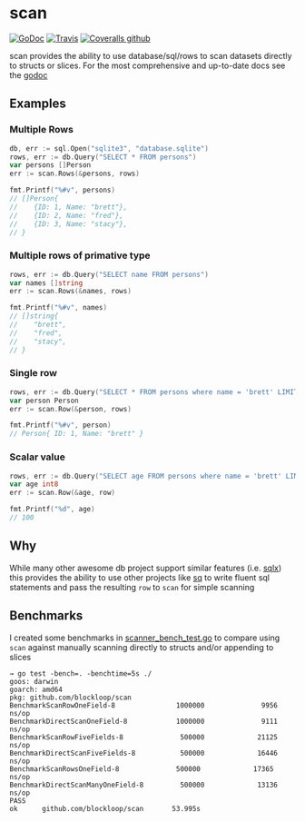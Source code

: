 # scan 

[![GoDoc](https://img.shields.io/badge/godoc-reference-5272B4.svg?style=flat-square)](https://godoc.org/github.com/blockloop/scan)
[![Travis](https://img.shields.io/travis/blockloop/scan.svg?style=flat-square)](https://travis-ci.org/blockloop/scan)
[![Coveralls github](https://img.shields.io/coveralls/github/blockloop/scan.svg?style=flat-square)](https://coveralls.io/github/blockloop/scan)

scan provides the ability to use database/sql/rows to scan datasets directly to structs or slices. 
For the most comprehensive and up-to-date docs see the [godoc](https://godoc.org/github.com/blockloop/scan)

## Examples

### Multiple Rows
```go
db, err := sql.Open("sqlite3", "database.sqlite")
rows, err := db.Query("SELECT * FROM persons")
var persons []Person
err := scan.Rows(&persons, rows)

fmt.Printf("%#v", persons)
// []Person{
//    {ID: 1, Name: "brett"},
//    {ID: 2, Name: "fred"},
//    {ID: 3, Name: "stacy"},
// }
```
### Multiple rows of primative type

```go
rows, err := db.Query("SELECT name FROM persons")
var names []string
err := scan.Rows(&names, rows)

fmt.Printf("%#v", names)
// []string{
//    "brett",
//    "fred",
//    "stacy",
// }
```

### Single row

```go
rows, err := db.Query("SELECT * FROM persons where name = 'brett' LIMIT 1")
var person Person
err := scan.Row(&person, rows)

fmt.Printf("%#v", person)
// Person{ ID: 1, Name: "brett" }
```

### Scalar value

```go
rows, err := db.Query("SELECT age FROM persons where name = 'brett' LIMIT 1")
var age int8
err := scan.Row(&age, row)

fmt.Printf("%d", age)
// 100
```

## Why

While many other awesome db project support similar features (i.e. [sqlx](https://github.com/jmoiron/sqlx)) this provides
the ability to use other projects like [sq](https://github.com/Masterminds/squirrel) to write fluent sql statements and
pass the resulting `row` to `scan` for simple scanning


## Benchmarks

I created some benchmarks in [scanner_bench_test.go](scanner_bench_test.go) to compare using `scan` against
manually scanning directly to structs and/or appending to slices

```
→ go test -bench=. -benchtime=5s ./
goos: darwin
goarch: amd64
pkg: github.com/blockloop/scan
BenchmarkScanRowOneField-8               1000000              9956 ns/op
BenchmarkDirectScanOneField-8            1000000              9111 ns/op
BenchmarkScanRowFiveFields-8              500000             21125 ns/op
BenchmarkDirectScanFiveFields-8           500000             16446 ns/op
BenchmarkScanRowsOneField-8              500000             17365 ns/op
BenchmarkDirectScanManyOneField-8         500000             13136 ns/op
PASS
ok      github.com/blockloop/scan       53.995s
```
